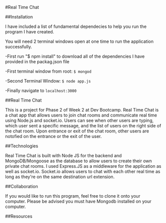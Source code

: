 #Real Time Chat

##Installation

I have included a list of fundamental dependecies to help you run the program I have created.

You will need 2 terminal windows open at one time to run the application successfully.

-First run "$ npm install" to download all of the dependencies I have provided in the packag.json file

-First terminal window from root:
  <code>$ mongod</code>

-Second Terminal Window:
  <code>$ node app.js</code>

-Finally navigate to <code>localhost:3000</code>


##Real Time Chat

This is a project for Phase 2 of Week 2 at Dev Bootcamp. Real Time Chat is a chat app that allows users to join chat rooms and communicate real time using Node.js and socket.io.  Users can see when other users are typing, which user sent a specific message, and the list of users on the right side of the chat room.  Upon entrance or exit of the chat room, other users are notofied on the entrance or the exit of the user.

##Technologies

Real Time Chat is built with Node JS for the backend and MongoDB/Mongoose as the database to allow users to create their own private chat rooms.  I used Express.JS as a middleware for the application as well as socket.io.  Socket.io allows users to chat with each other real time as long as they're on the same destination url extension.

##Collaboration

If you would like to run this program, feel free to clone it onto your computer.  Please be advised you must have Mongodb installed on your computer.

##Resources

